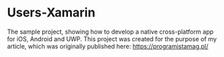 # Users-Xamarin
The sample project, showing how to develop a native cross-platform app for iOS, Android and UWP. This project was created for the purpose of my article, which was originally published here: https://programistamag.pl/

